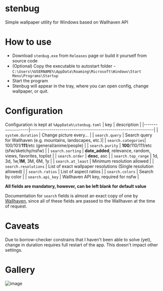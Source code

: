# stenbug
Simple wallpaper utility for Windows based on Wallhaven API
# How to use
* Download `stenbug.exe` from `Releases` page or build it yourself from source code
* (Optional) Copy the executable to autostart folder - `C:\Users\%USERNAME%\AppData\Roaming\Microsoft\Windows\Start Menu\Programs\Startup`
* Start the program
* Stenbug will appear in the tray, where you can open config, change wallpaper, or quit.
# Configuration
Configuration is kept at `%AppData%\stenbug.toml`
|               key |                                                  description  |
|-------------------|---------------------------------------------------------------|
| `system.duration`  | Change picture every...                                      |
| `search.query`     | Search query for Wallhaven (e.g. mountains, landscapes, etc.)|
| `search.categories`| 100/101/**111**/etc (general/anime/people)                   |
| `search.purity`    | **100**/110/111/etc (sfw/sketchy/nsfw)                       |
| `search.sorting`   | **date_added**, relevance, random, views, favorites, toplist |
| `search.order`     | **desc**, asc                                                |
| `search.top_range` | 1d, 3d, 1w,**1M**, 3M, 6M, 1y                                |
| `search.at_least`  | Minimum resolution allowed                                   |
| `search.resolutions` | List of exact wallpaper resolutions (Single resolution allowed) |
| `search.ratios`    | List of aspect ratios |
| `search.colors`    | Search by color |
| `search.api_key`   | Wallhaven API key, required for nsfw |

**All fields are mandatory, however, can be left blank for default value**

Documentation for `search` fields is almost an exact copy of one by [Wallhaven](https://wallhaven.cc/help/api), since all of these fields are passed to the Wallhaven at the time of request. 

# Caveats
Due to borrow-checker constrains that I haven't been able to solve (yet), change in duration requires full restart of the app. This doesn't impact other settings.

# Gallery
![image](https://github.com/user-attachments/assets/cb889e6b-1b2f-4bf8-a67e-32ae22a9a7c3)
